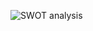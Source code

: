 ![SWOT analysis](https://user-images.githubusercontent.com/98878326/154836693-b4bd3fb6-e592-4f56-9d91-b0660594b87e.png)
